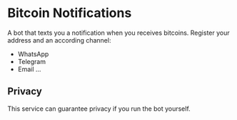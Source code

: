 # Bitcoin Notifications 

A bot that texts you a notification when you receives bitcoins.
Register your address and an according channel:

- WhatsApp
- Telegram
- Email
... 


## Privacy
This service can guarantee privacy if you run the bot yourself.